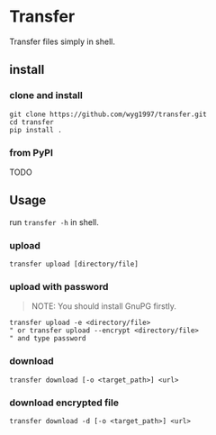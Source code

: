 # Transfer

Transfer files simply in shell.

## install

### clone and install

```shell
git clone https://github.com/wyg1997/transfer.git
cd transfer
pip install .
```

### from PyPI

TODO

## Usage

run `transfer -h` in shell.

### upload

```shell
transfer upload [directory/file]
```

### upload with password

> NOTE: You should install GnuPG firstly.

```shell
transfer upload -e <directory/file>
" or transfer upload --encrypt <directory/file>
" and type password
```

### download

```shell
transfer download [-o <target_path>] <url>
```

### download encrypted file

```shell
transfer download -d [-o <target_path>] <url>
```

